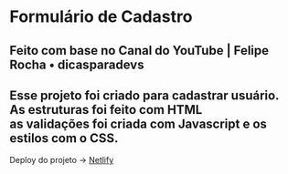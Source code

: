 # Formulário de Cadastro 
## Feito com base no Canal do YouTube | Felipe Rocha • dicasparadevs
## Esse projeto foi criado para cadastrar usuário. <br> As estruturas foi feito com HTML <br> as validações foi criada com Javascript e os estilos com o CSS.

Deploy do projeto -> [Netlify](https://form-cadastro-validacao.netlify.app/)
